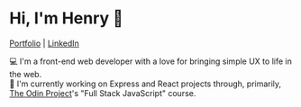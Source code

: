 # Hi, I'm Henry 👋
[Portfolio](https://henrylin.io) | [LinkedIn](https://www.linkedin.com/in/henrylin03/)

💻 I'm a front-end web developer with a love for bringing simple UX to life in the web.  
📖 I'm currently working on Express and React projects through, primarily, [The Odin Project](https://www.theodinproject.com/)'s "Full Stack JavaScript" course.
